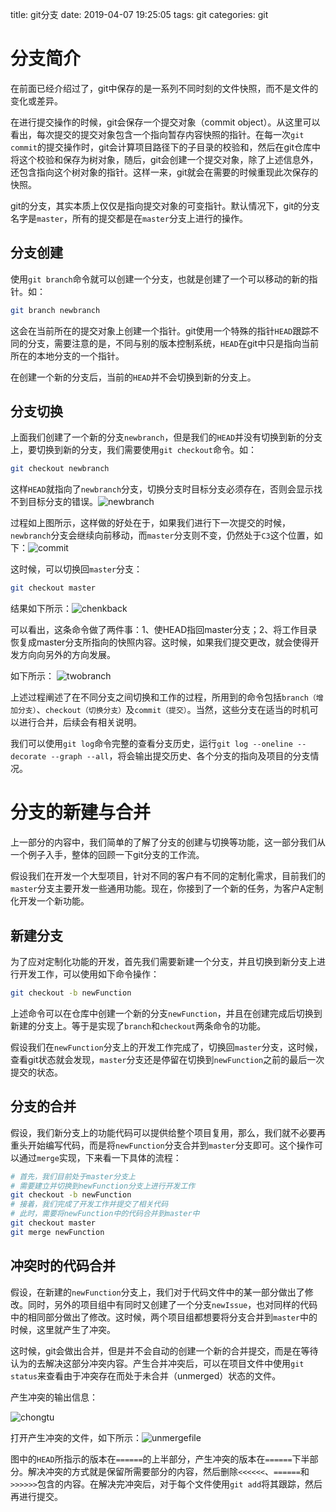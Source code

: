 title: git分支
date: 2019-04-07 19:25:05
tags: git
categories: git

# 分支简介

在前面已经介绍过了，git中保存的是一系列不同时刻的文件快照，而不是文件的变化或差异。

在进行提交操作的时候，git会保存一个提交对象（commit object）。从这里可以看出，每次提交的提交对象包含一个指向暂存内容快照的指针。在每一次`git commit`的提交操作时，git会计算项目路径下的子目录的校验和，然后在git仓库中将这个校验和保存为树对象，随后，git会创建一个提交对象，除了上述信息外，还包含指向这个树对象的指针。这样一来，git就会在需要的时候重现此次保存的快照。

git的分支，其实本质上仅仅是指向提交对象的可变指针。默认情况下，git的分支名字是`master`，所有的提交都是在`master`分支上进行的操作。

## 分支创建

使用`git branch`命令就可以创建一个分支，也就是创建了一个可以移动的新的指针。如：

```bash
git branch newbranch
```

这会在当前所在的提交对象上创建一个指针。git使用一个特殊的指针`HEAD`跟踪不同的分支，需要注意的是，不同与别的版本控制系统，`HEAD`在git中只是指向当前所在的本地分支的一个指针。

在创建一个新的分支后，当前的`HEAD`并不会切换到新的分支上。

## 分支切换

上面我们创建了一个新的分支`newbranch`，但是我们的`HEAD`并没有切换到新的分支上，要切换到新的分支，我们需要使用`git checkout`命令。如：

```bash
git checkout newbranch
```

这样`HEAD`就指向了`newbranch`分支，切换分支时目标分支必须存在，否则会显示找不到目标分支的错误。![newbranch](https://i.loli.net/2019/04/07/5ca9ffae24ae0.png)

过程如上图所示，这样做的好处在于，如果我们进行下一次提交的时候，`newbranch`分支会继续向前移动，而`master`分支则不变，仍然处于`C3`这个位置，如下：![commit](https://i.loli.net/2019/04/07/5caa010fb65af.png)

这时候，可以切换回`master`分支：

```bash
git checkout master
```

结果如下所示：![chenkback](https://i.loli.net/2019/04/07/5caa0846221a6.png)

可以看出，这条命令做了两件事：1、使HEAD指回master分支；2、将工作目录恢复成master分支所指向的快照内容。这时候，如果我们提交更改，就会使得开发方向向另外的方向发展。 

如下所示： ![twobranch](https://i.loli.net/2019/04/07/5caa097f62270.png)

上述过程阐述了在不同分支之间切换和工作的过程，所用到的命令包括`branch（增加分支）`、`checkout（切换分支）`及`commit（提交）`。当然，这些分支在适当的时机可以进行合并，后续会有相关说明。

我们可以使用`git log`命令完整的查看分支历史，运行`git log --oneline --decorate --graph --all`，将会输出提交历史、各个分支的指向及项目的分支情况。

# 分支的新建与合并

上一部分的内容中，我们简单的了解了分支的创建与切换等功能，这一部分我们从一个例子入手，整体的回顾一下git分支的工作流。

假设我们在开发一个大型项目，针对不同的客户有不同的定制化需求，目前我们的`master`分支主要开发一些通用功能。现在，你接到了一个新的任务，为客户A定制化开发一个新功能。

## 新建分支

为了应对定制化功能的开发，首先我们需要新建一个分支，并且切换到新分支上进行开发工作，可以使用如下命令操作：

```bash
git checkout -b newFunction
```

上述命令可以在仓库中创建一个新的分支`newFunction`，并且在创建完成后切换到新建的分支上。等于是实现了`branch`和`checkout`两条命令的功能。

假设我们在`newFunction`分支上的开发工作完成了，切换回`master`分支，这时候，查看git状态就会发现，`master`分支还是停留在切换到`newFunction`之前的最后一次提交的状态。

## 分支的合并

假设，我们新分支上的功能代码可以提供给整个项目复用，那么，我们就不必要再重头开始编写代码，而是将`newFunction`分支合并到`master`分支即可。这个操作可以通过`merge`实现，下来看一下具体的流程：

```bash
# 首先，我们目前处于master分支上
# 需要建立并切换到newFunction分支上进行开发工作
git checkout -b newFunction
# 接着，我们完成了开发工作并提交了相关代码
# 此时，需要将newFunction中的代码合并到master中
git checkout master
git merge newFunction
```



## 冲突时的代码合并

假设，在新建的`newFunction`分支上，我们对于代码文件中的某一部分做出了修改。同时，另外的项目组中有同时又创建了一个分支`newIssue`，也对同样的代码中的相同部分做出了修改。这时候，两个项目组都想要将分支合并到`master`中的时候，这里就产生了冲突。

这时候，git会做出合并，但是并不会自动的创建一个新的合并提交，而是在等待认为的去解决这部分冲突内容。产生合并冲突后，可以在项目文件中使用`git status`来查看由于冲突存在而处于未合并（unmerged）状态的文件。

产生冲突的输出信息：

![chongtu](https://i.loli.net/2019/04/08/5caabec50f20c.png)

打开产生冲突的文件，如下所示：![unmergefile](https://i.loli.net/2019/04/08/5caabfba70e76.png)

图中的`HEAD`所指示的版本在`======`的上半部分，产生冲突的版本在`======`下半部分。解决冲突的方式就是保留所需要部分的内容，然后删除`<<<<<<`、`======`和`>>>>>>`包含的内容。在解决完冲突后，对于每个文件使用`git add`将其跟踪，然后再进行提交。